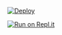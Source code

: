 [![Deploy](https://www.herokucdn.com/deploy/button.svg)](https://heroku.com/deploy?template=https://github.com/khadher05/COSMIC) 
  
[![Run on Repl.it](https://repl.it/badge/github/quiec/whatsAlfa)](https://replit.com/@khadher05)
  
     
